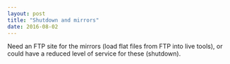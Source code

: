 ```yaml
---
layout: post
title: "Shutdown and mirrors"
date: 2016-08-02
---
```


Need an FTP site for the mirrors (load flat files from FTP into live tools), or could have a reduced level of service for these (shutdown).

